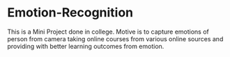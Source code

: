 # Emotion-Recognition
This is a Mini Project done in college. Motive is to capture emotions of person from camera taking online courses from various online sources and providing with better learning outcomes from emotion. 
